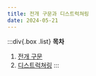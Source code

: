 ```yaml
---
title: 전개 구문과 디스트럭쳐링
date: 2024-05-21
---
```


:::div{.box .list}
**목차**

1. [전개 구문](/javascript/chapter08/08-1)
2. [디스트럭쳐링](/javascript/chapter08/08-2)
   :::
